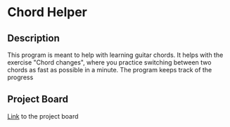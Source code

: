 # Chord Helper

## Description

This program is meant to help with learning guitar chords. It helps with the exercise "Chord changes", where you practice switching between two chords as fast as possible in a minute. The program keeps track of the progress

## Project Board

[Link](https://github.com/users/jpstroh07/projects/2/views/1) to the project board